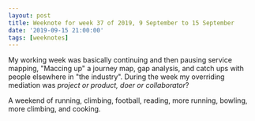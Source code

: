 ```yaml
---
layout: post
title: Weeknote for week 37 of 2019, 9 September to 15 September
date: '2019-09-15 21:00:00'
tags: [weeknotes]
---
```

My working week was basically continuing and then pausing service mapping, "Maccing up" a journey map, gap analysis, and catch ups with people elsewhere in "the industry". During the week my overriding mediation was _project or product, doer or collaborator_?

A weekend of running, climbing, football, reading, more running, bowling, more climbing, and cooking.
